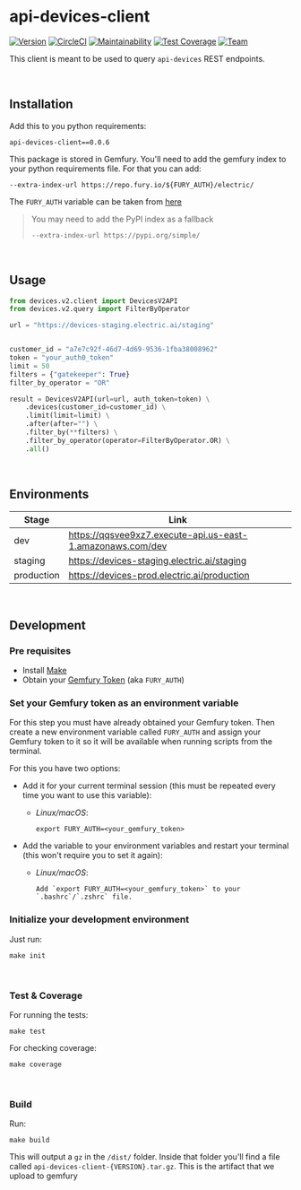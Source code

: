 # api-devices-client

[![Version](https://img.shields.io/badge/version-0.0.6-blue)](https://img.shields.io/badge/version-0.0.6-blue)
[![CircleCI](https://circleci.com/gh/ElectricAI/api-devices-client.svg?style=svg&circle-token=6b1b7d4e6fe9e1758e8c1f10f6170ddf66341176)](https://circleci.com/gh/ElectricAI/api-devices-client)
[![Maintainability](https://api.codeclimate.com/v1/badges/9ed5d6f56b4db526ecbb/maintainability)](https://codeclimate.com/repos/5f5a99eb03b2c5018b011671/maintainability)
[![Test Coverage](https://api.codeclimate.com/v1/badges/9ed5d6f56b4db526ecbb/test_coverage)](https://codeclimate.com/repos/5f5a99eb03b2c5018b011671/test_coverage)
[![Team](https://img.shields.io/badge/team-ite-orange)](https://img.shields.io/badge/team-ite-orange)

This client is meant to be used to query `api-devices` REST endpoints.

&nbsp;
## Installation


Add this to you python requirements:

    api-devices-client==0.0.6


This package is stored in Gemfury. You'll need to add the gemfury index to
your python requirements file. For that you can add:

    --extra-index-url https://repo.fury.io/${FURY_AUTH}/electric/

The `FURY_AUTH` variable can be taken from [here](https://manage.fury.io/manage/electric/tokens/shared)

> You may need to add the PyPI index as a fallback
>
> `--extra-index-url https://pypi.org/simple/`

&nbsp;
## Usage

```python
from devices.v2.client import DevicesV2API
from devices.v2.query import FilterByOperator

url = "https://devices-staging.electric.ai/staging"


customer_id = "a7e7c92f-46d7-4d69-9536-1fba38008962"
token = "your_auth0_token"
limit = 50
filters = {"gatekeeper": True}
filter_by_operator = "OR"

result = DevicesV2API(url=url, auth_token=token) \
    .devices(customer_id=customer_id) \
    .limit(limit=limit) \
    .after(after="") \
    .filter_by(**filters) \
    .filter_by_operator(operator=FilterByOperator.OR) \
    .all()
```

&nbsp;
## Environments

| Stage      | Link                                                            |
| ---------- | --------------------------------------------------------------- |
| dev        | <https://qqsvee9xz7.execute-api.us-east-1.amazonaws.com/dev>        |
| staging    | <https://devices-staging.electric.ai/staging>    |
| production | <https://devices-prod.electric.ai/production> |




&nbsp;
## Development


### Pre requisites

- Install [Make](https://www.gnu.org/software/make)
- Obtain your [Gemfury Token](https://manage.fury.io/manage/electric/tokens/shared) (aka `FURY_AUTH`)

### Set your Gemfury token as an environment variable

For this step you must have already obtained your Gemfury token. Then create a new environment variable called `FURY_AUTH` and assign your Gemfury token to it so it will be available when running scripts from the terminal.

For this you have two options:

- Add it for your current terminal session (this must be repeated every time you want to use this variable):

  - *Linux/macOS*:

        export FURY_AUTH=<your_gemfury_token>

- Add the variable to your environment variables and restart your terminal (this won't require you to set it again):

  - *Linux/macOS*:

        Add `export FURY_AUTH=<your_gemfury_token>` to your `.bashrc`/`.zshrc` file.


### Initialize your development environment

Just run:

    make init


&nbsp;
### Test & Coverage

For running the tests:

    make test

For checking coverage:

    make coverage

&nbsp;
### Build

Run:

    make build

This will output a `gz` in the `/dist/` folder. Inside that folder
you'll find a file called `api-devices-client-{VERSION}.tar.gz`. This is the artifact that
we upload to gemfury
